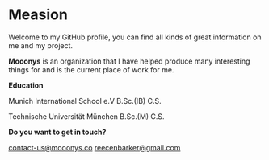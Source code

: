 # Measion
Welcome to my GitHub profile, you can find all kinds of great information on me and my project.

**Mooonys** is an organization that I have helped produce many interesting things for and is the current place of work for me.

**Education**

Munich International School e.V
B.Sc.(IB) C.S.

Technische Universität München
B.Sc.(M) C.S.

**Do you want to get in touch?**

[contact-us@mooonys.co](mailto:contact-us@mooonys.co)
[reecenbarker@gmail.com](mailto:reecenbarker@gmail.com)
